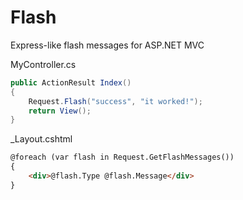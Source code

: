 # Flash
Express-like flash messages for ASP.NET MVC

MyController.cs
``` csharp
public ActionResult Index()
{
    Request.Flash("success", "it worked!");
    return View();
}
```

_Layout.cshtml
``` html
@foreach (var flash in Request.GetFlashMessages())
{
    <div>@flash.Type @flash.Message</div>
}
```
